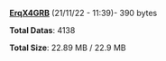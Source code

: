 [**ErqX4GRB**](/data/ErqX4GRB.txt) (21/11/22 - 11:39)- 390 bytes

**Total Datas**: 4138

**Total Size**: 22.89 MB / 22.9 MB